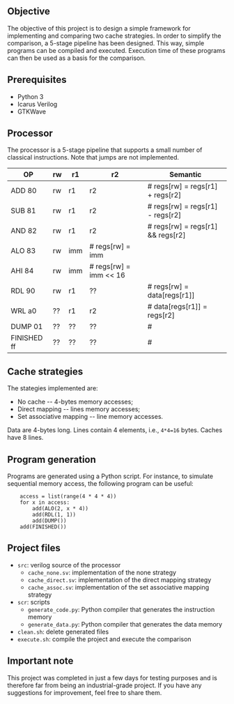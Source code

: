 ## Objective

The objective of this project is to design a simple framework for implementing
and comparing two cache strategies. In order to simplify the comparison, a
5-stage pipeline has been designed. This way, simple programs can be compiled
and executed. Execution time of these programs can then be used as a basis for
the comparison.

## Prerequisites

- Python 3
- Icarus Verilog
- GTKWave

## Processor

The processor is a 5-stage pipeline that supports a small number of classical
instructions. Note that jumps are not implemented.

| OP          | rw | r1 | r2 | Semantic                          |
|-------------|----|----|----|-----------------------------------|
| ADD      80 | rw | r1 | r2 | # regs[rw] = regs[r1] + regs[r2]  |
| SUB      81 | rw | r1 | r2 | # regs[rw] = regs[r1] - regs[r2]  |
| AND      82 | rw | r1 | r2 | # regs[rw] = regs[r1] && regs[r2] |
| ALO      83 | rw | imm     | # regs[rw] = imm                  |
| AHI      84 | rw | imm     | # regs[rw] = imm << 16            |
| RDL      90 | rw | r1 | ?? | # regs[rw] = data[regs[r1]]       |
| WRL      a0 | ?? | r1 | r2 | # data[regs[r1]] = regs[r2]       |
| DUMP     01 | ?? | ?? | ?? | #                                 |
| FINISHED ff | ?? | ?? | ?? | #                                 |

## Cache strategies

The stategies implemented are:

- No cache -- 4-bytes memory accesses;
- Direct mapping -- lines memory accesses;
- Set associative mapping -- line memory accesses.

Data are 4-bytes long. Lines contain 4 elements, i.e., `4*4=16` bytes.
Caches have 8 lines.

## Program generation

Programs are generated using a Python script.
For instance, to simulate sequential memory access, the following program can be useful:

```
    access = list(range(4 * 4 * 4))
    for x in access:
        add(ALO(2, x * 4))
        add(RDL(1, 1))
        add(DUMP())
    add(FINISHED())
```

## Project files

- `src`: verilog source of the processor
  - `cache_none.sv`: implementation of the none strategy
  - `cache_direct.sv`: implementation of the direct mapping strategy
  - `cache_assoc.sv`: implementation of the set associative mapping strategy
- `scr`: scripts
  - `generate_code.py`: Python compiler that generates the instruction memory
  - `generate_data.py`: Python compiler that generates the data memory
- `clean.sh`: delete generated files
- `execute.sh`: compile the project and execute the comparison

## Important note

This project was completed in just a few days for testing purposes and is
therefore far from being an industrial-grade project. If you have any
suggestions for improvement, feel free to share them.
